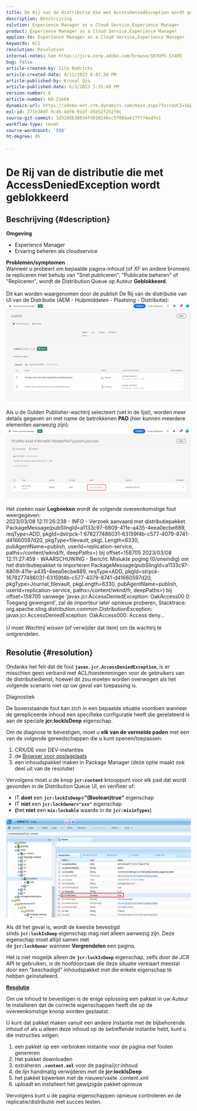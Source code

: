 ```yaml
---
title: De Rij van de distributie die met AccessDeniedException wordt geblokkeerd
description: Beschrijving
solution: Experience Manager as a Cloud Service,Experience Manager
product: Experience Manager as a Cloud Service,Experience Manager
applies-to: Experience Manager as a Cloud Service,Experience Manager
keywords: KCS
resolution: Resolution
internal-notes: See https://jira.corp.adobe.com/browse/SKYOPS-53409
bug: false
article-created-by: Zita Rodricks
article-created-date: 4/11/2023 6:07:30 PM
article-published-by: Krunal Oza
article-published-date: 5/3/2023 3:35:49 PM
version-number: 6
article-number: KA-21668
dynamics-url: https://adobe-ent.crm.dynamics.com/main.aspx?forceUCI=1&pagetype=entityrecord&etn=knowledgearticle&id=0e63beb4-93d8-ed11-a7c7-6045bd006079
exl-id: 371e30df-9c45-4df6-91df-d5e52f252f0c
source-git-commit: 1d3108b38634fd818149cc5f084a617ff74edfe1
workflow-type: tm+mt
source-wordcount: '558'
ht-degree: 0%

---
```


# De Rij van de distributie die met AccessDeniedException wordt geblokkeerd

## Beschrijving {#description}

<b>Omgeving</b>
- Experience Manager
- Ervaring beheren als cloudservice



<b>Problemen/symptomen</b><br>Wanneer u probeert om bepaalde pagina-inhoud (of XF en andere bronnen) te repliceren met behulp van &quot;Snel publiceren&quot;, &quot;Publicatie beheren&quot; of &quot;Repliceren&quot;, wordt de Distribution Queue op Auteur <b>Geblokkeerd</b>.<br> <br>Dit kan worden waargenomen door de *publish* De Rij van de distributie van UI van de Distributie (AEM - Hulpmiddelen - Plaatsing - Distributie):<br>![](assets/___1863beb4-93d8-ed11-a7c7-6045bd006079___.png)<br> <br>Als u de Gulden Publisher-wachtrij selecteert (vet in de lijst), worden meer details gegeven en met name de betrokkenen <b>PAD</b> (hier kunnen meerdere elementen aanwezig zijn):<br>![](assets/___2363beb4-93d8-ed11-a7c7-6045bd006079___.png)<br> <br>Het zoeken naar <b>Logboeken</b> wordt de volgende overeenkomstige fout weergegeven:<br>2023/03/08 12:11:26:238 - INFO - Verzoek aanvaard met distributiepakket PackageMessage(pubSlingId=a1133c97-6809-411e-a435-4eea0ecbe889, reqType=ADD, pkgId=dstrpck-1 678277486031-63159f4b-c577-4079-8741-d41660597d20, pkgType=filevault, pkgL Length=6330, pubAgentName=publish, userId=replication-service, paths=/content/wknd/fr, deepPaths=) bij offset=158705 2023/03/08 12:11:27:459 - WAARSCHUWING - Bericht: Mislukte poging (0/oneindig) om het distributiepakket te importeren PackageMessage(pubSlingId=a1133c97-6809-411e-a435-4eea0ecbe889, reqType=ADD, pkgId=strpck-1678277486031-63159f4b-c577-4079-8741-d41660597d20, pkgType=Journal_filevault, pkgLength=6330, pubAgentName=publish, userId=replication-service, paths=/content/wknd/fr, deepPaths=) bij offset=158705 vanwege &#39;javax.jcr.AccessDeniedException: OakAccess00 0: Toegang geweigerd&#39;, zal de importeur later opnieuw proberen, Stacktrace: org.apache.sling.distribution.common.DistributionException: javax.jcr.AccessDeniedException: OakAccess000: Access deny...<br> <br>U moet *Wachtrij wissen* (of verwijder dat item) om de wachtrij te ontgrendelen.

## Resolutie {#resolution}


Ondanks het feit dat de fout <b>`javax.jcr.AccessDeniedException`</b>, is er misschien geen verband met ACL/toestemmingen voor de gebruikers van de distributiedienst, hoewel dit zou moeten worden overwogen als het volgende scenario niet op uw geval van toepassing is.



Diagnostiek

De bovenstaande fout kan zich in een bepaalde situatie voordoen wanneer de gerepliceerde inhoud een specifieke configuratie heeft die gerelateerd is aan de speciale <b>jcr:lockIsDeep</b> eigenschap.

Om de diagnose te bevestigen, moet u <b>elk van de vermelde paden</b> met een van de volgende gereedschappen die u kunt openen/toepassen:

1. CRX/DE voor DEV-instanties
2. de [Browser voor opslagplaats](https://experienceleague.adobe.com/docs/experience-manager-cloud-service/content/implementing/developer-tools/repository-browser.html?lang=en)
3. een inhoudspakket maken in Package Manager (deze optie maakt ook deel uit van de resolutie)


Vervolgens moet u de knop <b>`jcr:content`</b> knooppunt voor elk pad dat wordt gevonden in de Distribution Queue UI, en verifieer of:

- IT <b>doet </b>een <b>`jcr:lockIsDeep`=&quot;(Boolean)true&quot;</b> eigenschap
- IT <b>niet </b>een <b>`jcr:lockOwner="xxx"`</b> eigenschap
- <b>(</b>het <b>niet</b> een <b>`mix:lockable`</b> waarde in de <b>`jcr:mixinTypes`</b>)


![](assets/e5fb7aa2-d8bd-ed11-83ff-6045bd0065b6.png)

Als dit het geval is, wordt de kwestie bevestigd sinds <b>`jcr:lockIsDeep`</b> eigenschap mag niet alleen aanwezig zijn. Deze eigenschap moet altijd samen met de <b>`jcr:lockOwner`</b> wanneer <b>Vergrendelen</b> een pagina.

Het is niet mogelijk alleen de <b>`jcr:lockIsDeep`</b> eigenschap, zelfs door de JCR API te gebruiken, is de hoofdoorzaak die deze situatie verklaart meestal door een &quot;beschadigd&quot; inhoudspakket met die enkele eigenschap te hebben geïnstalleerd.



<u><b>Resolutie</b></u>

Om uw inhoud te bevestigen is de enige oplossing een pakket in uw Auteur te installeren dat de correcte eigenschappen heeft die op de overeenkomstige knoop worden geplaatst.

U kunt dat pakket maken vanuit een andere instantie met de bijbehorende inhoud of als u alleen deze inhoud op de betreffende instantie hebt, kunt u die instructies volgen:

1. een pakket op een verbroken instantie voor de pagina met fouten genereren
2. Het pakket downloaden
3. extraheren <b>`.content.xml`</b> voor de pagina/jcr:inhoud
4. de lijn handmatig verwijderen met de <b>jcr:lockIsDeep</b>
5. het pakket bijwerken met de nieuwe/vaste .content.xml
6. uploadt en installeert het gewijzigde pakket opnieuw


Vervolgens kunt u de pagina-eigenschappen opnieuw controleren en de replicatie/distributie met succes testen.
